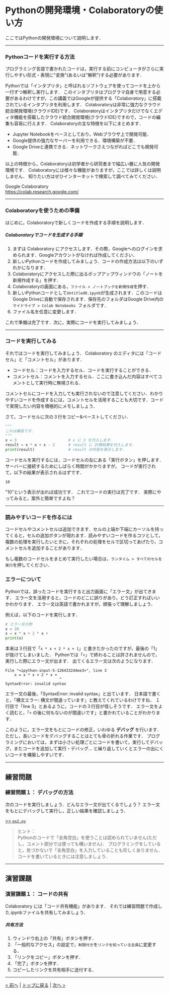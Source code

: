 # Pythonの開発環境・Colaboratoryの使い方

ここではPythonの開発環境について説明します．

--- 

### Pythonコードを実行する方法

プログラミング言語で書かれたコードは，実行する前にコンピュータがさらに実行しやすい形式・表現に"変換"(あるいは"解釈")する必要があります．

Pythonでは「インタプリタ」と呼ばれるソフトウェアを使ってコードを上から一行ずつ解釈し実行します．
このインタプリタはプログラマ自身で用意する必要があるわけですが，この講義ではGoogleが提供する「Colaboratory」に搭載されているインタプリタを利用します．
Colaboratoryは非常に強力なクラウド統合開発環境(クラウドIDE)です．
Colaboratoryはインタプリタだけでなくエディタ機能を搭載したクラウド統合開発環境(クラウドIDE)ですので，コードの編集も容易に行えます．
Colaboratoryの主な特徴を以下にまとめます．

- Jupyter Notebookをベースとしており，Webブラウザ上で開発可能．
- Google提供の強力なサーバーを利用できる．環境構築が不要．
- Google Driveと連携できる．ネットワークさえつながればどこでも開発可能．

以上の特徴から，Colaboratoryは初学者から研究者まで幅広い層に人気の開発環境です．
Colaboratoryには様々な機能がありますが，ここでは詳しくは説明しません． 知りたい方はぜひインターネットで検索して調べてみてください．

Google Colaboratory  
https://colab.research.google.com/

--- 

### Colaboratoryを使うための準備

はじめに，Colaboratoryで新しくコードを作成する手順を説明します．

##### Colaboratoryでコードを生成する手順
1. まずは Colaboratory にアクセスします．その際，Googleへのログインを求められます．Googleアカウントがなければ作成してください．  
1. 新しいPythonコードを作成してみましょう．コードの作成方法は以下のいずれかになります．
 1. Colaboratoryにアクセスした際に出るポップアップウィンドウの「ノートを新規作成する」を押す．
 1. Colaboratoryの画面にある，``ファイル > ノートブックを新規作成``を押す．
1. 新しいPythonコードとして`Untitled0.ipynb`が生成されます．このコードはGoogle Driveに自動で保存されます．保存先のフォルダはGoogle Drive内の ``マイドライブ > Colab Notebooks ``フォルダです．
1. ファイル名を任意に変更します．

これで準備は完了です．次に，実際にコードを実行してみましょう．

--- 

### コードを実行してみる

それではコードを実行してみましょう．
Colaboratory のエディタには「コードセル」と「コメントセル」があります．
- コードセル：コードを入力するセル．コードを実行することができる．
- コメントセル：コメントを入力するセル．ここに書き込んだ内容はすべてコメントとして実行時に無視される．

コメントセルにコードを入力しても実行されないので注意してください．わかりやすいコードを作成するには，コメントセルを活用することも大切です．コードで実現したい内容を積極的にメモしましょう．

さて，コードセルに次の３行をコピー&ペーストしてください．
````Python
"""
これは練習です．
"""
x = 3						# x に 3 を代入します．
result = x * x + x - 2		# result に 計算結果を代入します．
print(result)				# result の内容を表示します．
````

コードセルを実行するには，コードセルの左にある「実行ボタン」を押します．
サーバーに接続するためにしばらく時間がかかりますが，
コードが実行されて，以下の結果が表示されるはずです．

```
10
```

"10"という表示が出れば成功です．
これでコードの実行は完了です．
実際にやってみると，案外と簡単ですよね？

--- 

### 読みやすいコードを作るには

コードセルやコメントセルは追加できます．セルの上端か下端にカーソルを持ってくると，セルの追加ボタンが現れます．読みやすいコードを作るコツとして，複数の処理を実行したいときに，それぞれの処理をセルで区切ってあげたり，コメントセルを追加することがあります．

もし複数のコードセルをまとめて実行したい場合は，``ランタイム > すべてのセルを実行``を押してください．

### エラーについて

Pythonでは，誤ったコードを実行すると出力画面に「エラー文」が出てきます．
エラー文を活用すると，コードのどこに誤りがあり，どう訂正すればいいかわかります．
エラー文は英語で書かれますが，頑張って理解しましょう．

例えば，以下のコードを実行します．
```Python
# エラー文の例
x = 10
x = x * x + 2 * x + 
print(x)
```
本来は３行目で「`x * x + 2 * x + 1`」と書きたかったのですが，最後の「1」が抜けてしまいました．
Pythonでは「`+`」で終わることは許されませんので，実行した際にエラー文が出ます．
出てくるエラー文は次のようになります．
```
File "<ipython-input-5-1264332d4ee3>", line 3
    x = x * x + 2 * x +
                        ^
SyntaxError: invalid syntax
```
エラー文の最後，「SyntaxError: invalid syntax」と出ています．
日本語で書くと，「構文エラー: 構文が間違っています」と教えてくれているわけですね．
１行目で「line 3」とあるように，コードの３行目が怪しそうです．
エラー文をよく読むと，「`+` の後に何もないのが間違いです」と書かれていることがわかります．

このように，エラー文をもとにコードの修正，いわゆる **デバッグ** を行います．
ただし，長いコードをデバッグすることはとても骨の折れる作業です．
プログラミングにおいては，まずは小さい処理ごとにコードを書いて，実行してデバッグ，またコードを追加して実行・デバッグ…
と繰り返していくとエラーの出にくいコードを構築しやすいです．

---
## 練習問題
### 練習問題１： デバッグの方法

次のコードを実行しましょう．どんなエラー文が出てくるでしょう？
エラー文をもとにデバッグして実行し，正しい結果を確認しましょう．

[>> `ex2.py`](ex2.py)

> ヒント：  
> Pythonのコードで「全角空白」を使うことは認められていません(ただし，コメント部分では使っても構いません)．
> プログラミングをしていると，気づかないで「全角空白」を入力していることも珍しくありません．
> コードを書いているときには注意しましょう．

---
## 演習課題
### 演習課題１： コードの共有

Colaboratory には「コード共有機能」があります．
それでは練習問題で作成した.ipynbファイルを共有してみましょう．

##### 共有方法

1. ウィンドウ右上の「共有」ボタンを押す．
2. 「一般的なアクセス」の設定で，`制限付き`を`リンクを知っている全員`に変更する．
3. 「リンクをコピー」ボタンを押す．
4. 「完了」ボタンを押す．
5. コピーしたリンクを共有相手に送付する．

--- 
[< 前へ](../01_Introduction_to_Programming) | [トップに戻る](https://github.com/YosukeSugiura/Introduction_to_Programming) | [次へ >](../03_print) 